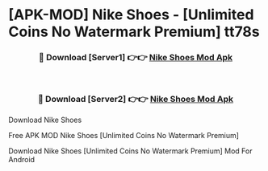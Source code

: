 # [APK-MOD] Nike  Shoes - [Unlimited Coins No Watermark Premium] tt78s



<div align="center">
<h3>🔴 Download [Server1] 👉👉 <a href="https://momento.my/?title=Nike__Shoes">Nike  Shoes Mod Apk</a></h3><br>

<h3>🔴 Download [Server2] 👉👉 <a href="https://momento.my/?title=Nike__Shoes">Nike  Shoes Mod Apk</a></h3>
</div>



Download Nike  Shoes 

Free APK MOD Nike  Shoes [Unlimited Coins No Watermark Premium]

Download Nike  Shoes [Unlimited Coins No Watermark Premium] Mod For Android
